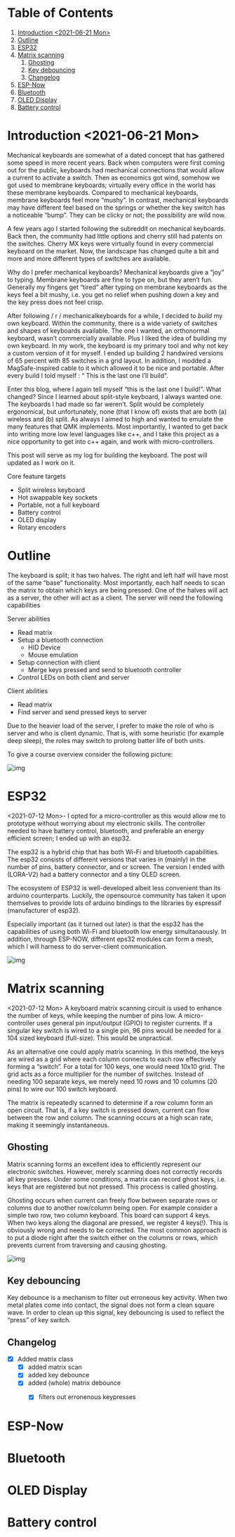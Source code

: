 
# Table of Contents

1.  [Introduction <span class="timestamp-wrapper"><span class="timestamp">&lt;2021-06-21 Mon&gt;</span></span>](#org6714a75)
2.  [Outline](#org44503d9)
3.  [ESP32](#org24166b6)
4.  [Matrix scanning](#orge681682)
    1.  [Ghosting](#org822271a)
    2.  [Key debouncing](#org8cc2e24)
    3.  [Changelog](#orge6dc45a)
5.  [ESP-Now](#orge679640)
6.  [Bluetooth](#orgb3d66a9)
7.  [OLED Display](#org0ec9635)
8.  [Battery control](#org4868c45)


<a id="org6714a75"></a>

# Introduction <span class="timestamp-wrapper"><span class="timestamp">&lt;2021-06-21 Mon&gt;</span></span>

Mechanical keyboards  are somewhat  of a dated  concept that
has  gathered some  speed in  more recent  years. Back  when
computers were  first coming  out for the  public, keyboards
had  mechanical connections  that would  allow a  current to
activate a  switch. Then as  economics got wind,  somehow we
got used  to membrane  keyboards; virtually every  office in
the  world   has  these  membrane  keyboards.   Compared  to
mechanical keyboards, membrane  keyboards feel more &ldquo;mushy&rdquo;.
In contrast,  mechanical keyboards  may have  different feel
based  on  the  springs  or  whether the  key  switch  has  a
noticeable  &ldquo;bump&rdquo;.   They  can   be  clicky  or   not;  the
possibility are wild now.

A  few  years  ago  I started  following  the  subreddit  on
mechanical keyboards.  Back then,  the community  had little
options and cherry still had patents on the switches. Cherry
MX keys were virtually found in every commercial keyboard on
the market. Now,  the landscape has changed quite  a bit and
more and more different types of switches are available.

Why do  I prefer mechanical keyboards?  Mechanical keyboards
give a &ldquo;joy&rdquo; to typing.  Membrane keyboards are fine to type
on, but  they aren&rsquo;t fun.  Generally my fingers  get &ldquo;tired&rdquo;
after typing  on membrane keyboards  as the keys feel  a bit
mushy, i.e.  you get no relief  when pushing down a  key and
the key press does not feel crisp.

After  following  / r / mechanicalkeyboards   for  a  while,  I
decided to  *build* my  own keyboard. Within  the community,
there is a wide variety  of switches and shapes of keyboards
available. The one I wanted, an orthonormal keyboard, wasn&rsquo;t
commercially available. Plus I liked the idea of building my
own keyboard.  In my work,  the keyboard is my  primary tool
and why not  key a custom version of it  for myself. I ended
up  building 2  handwired  versions of  65  percent with  85
switches  in  a  grid  layout.   In  addition,  I  modded  a
MagSafe-inspired cable to it which allowed it to be nice and
portable. After  every build I told  myself : &ldquo; This  is the
last one I&rsquo;ll build&rdquo;.

Enter  this blog,  where I  again tell  myself &ldquo;this  is the
last  one I  build!&rdquo;. What  changed? Since  I learned  about
split-style keyboard,  I always wanted one.  The keyboards I
had  made   so  far  weren&rsquo;t.  Split   would  be  completely
ergonomical,  but  unfortunately,  none (that  I  know  of)
exists that are both (a) wireless and (b) split. As always
I aimed to high and wanted to emulate the many features that
QMK implements. Most importantly, I  wanted to get back into
writing more low  level languages like c++, and  I take this
project as  a nice  opportunity to get  into c++  again, and
work with micro-controllers.

This post  will serve as  my log for building  the keyboard.
The post will updated as I work on it.

Core feature targets

-   Split <span class="underline">wireless</span> keyboard
-   Hot swappable key sockets
-   Portable, not a full keyboard
-   Battery control
-   OLED display
-   Rotary encoders


<a id="org44503d9"></a>

# Outline

The keyboard is split; it has two halves. The right and left
half will have  most of the same  &ldquo;base&rdquo; functionality. Most
importantly, each  half needs to  scan the matrix  to obtain
which keys are being pressed. One of the halves will act as a
server, the other will act as a client. The server will need
the following capabilities

Server abilities

-   Read matrix
-   Setup a bluetooth connection
    -   HID Device
    -   Mouse emulation
-   Setup connection with client
    -   Merge keys pressed and send to bluetooth controller
-   Control LEDs on both client and server

Client abilities

-   Read matrix
-   Find server and send pressed keys to server

Due to the heavier load of  the server, I prefer to make the
role of  who is server and  who is client dynamic.  That is,
with some heuristic (for example  deep sleep), the roles may
switch to prolong batter life of both units.

To give a course overview consider the following picture:

![img](./figures/overview.png)


<a id="org24166b6"></a>

# ESP32

<span class="timestamp-wrapper"><span class="timestamp">&lt;2021-07-12 Mon&gt;</span></span>-
I  opted for  a micro-controller  as this  would allow  me to
prototype without  worrying about my electronic  skills. The
controller needed  to have  battery control,  bluetooth, and
preferable an  energy efficient screen;  I ended up  with an
esp32.

The esp32 is a hybrid chip that has both Wi-Fi and bluetooth
capabilities. The esp32 consists  of different versions that
varies in (mainly) in the number of pins, battery connector,
and  or screen.  The version  I ended  with (LORA-V2)  had a
battery connector and a tiny OLED screen.

The  ecosystem  of  ESP32   is  well-developed  albeit  less
convenient  than  its  arduino  counterparts.  Luckily,  the
opensource community has taken it upon themselves to provide
lots  of  arduino bindings  to  the  libraries by  espressif
(manufacturer of esp32).

Especially important  (as it turned  out later) is  that the
esp32 has the capabilities of using both Wi-Fi and bluetooth
low  energy simultanaously.  In  addition, through  ESP-NOW,
different  eps32  modules can  form  a  mesh, which  I  will
harness to do server-client communication.

![img](./figures/pinout.jpg "Pin-out ESP32 LORA-V2")


<a id="orge681682"></a>

# Matrix scanning

<span class="timestamp-wrapper"><span class="timestamp">&lt;2021-07-12 Mon&gt;</span></span>
A keyboard  matrix scanning circuit  is used to  enhance the
number  of keys,  while keeping  the number  of pins  low. A
micro-controller  uses general  pin  input/output (GPIO)  to
register currents.  If a singular  key switch is wired  to a
single pin, 96 pins would be needed for a 104 sized keyboard
(full-size). This would be unpractical.

As an alternative  one could apply matrix  scanning. In this
method,  the keys  are wired  as  a grid  where each  column
connects to each  row effectively forming a  &ldquo;switch&rdquo;. For a
total for 100 keys, one would need 10x10 grid. The grid acts
as a force multiplier for the number of switches. Instead of
needing 100  separate keys,  we merely need  10 rows  and 10
columns (20 pins) to wire our 100 switch keyboard.

The  matrix is  repeatedly  scanned to  determine  if a  row
column form  an open circuit.  That is,  if a key  switch is
pressed down, current  can flow between the  row and column.
The scanning occurs at a high scan rate, making it seemingly
instantaneous.


<a id="org822271a"></a>

## Ghosting

Matrix  scanning  forms  an excellent  idea  to  efficiently
represent our electronic  switches. However, merely scanning
does  not  correctly records  all  key  presses. Under  some
conditions, a matrix  can record ghost keys,  i.e. keys that
are  registered  but not  pressed.  This  process is  called
ghosting.

Ghosting  occurs  when  current   can  freely  flow  between
separate  rows or  columns due  to another  row/column being
open.  For example  consider a  simple two  row, two  column
keyboard. This board can support 4 keys. When two keys along
the diagonal  are pressed,  we register  4 keys(!).  This is
obviously wrong and  needs to be corrected.  The most common
approach is to put a diode  right after the switch either on
the columns or rows,  which prevents current from traversing
and causing ghosting.

![img](./figures/ghosting.png "Ghosting example. Ghosting occurs when current can flow freely across columns and rows. (Left) one key is pressed down bottom left. (Middle) A key across from the first is activated which causes ghosting (right); current flows from the second row, first column to the second row, second column etc.")


<a id="org8cc2e24"></a>

## Key debouncing

Key  debounce is  a mechanism  to filter  out erroneous  key
activity.  When  two metal  plates  come  into contact,  the
signal does not form a clean  square wave. In order to clean
up  this  signal, key  debouncing  is  used to  reflect  the
&ldquo;press&rdquo; of key switch.


<a id="orge6dc45a"></a>

## Changelog

-   [X] Added matrix class
    -   [X] added matrix scan
    -   [X] added key debounce
    -   [X] added (whole) matrix debounce
        -   [X] filters out erronenous keypresses


<a id="orge679640"></a>

# ESP-Now


<a id="orgb3d66a9"></a>

# Bluetooth


<a id="org0ec9635"></a>

# OLED Display


<a id="org4868c45"></a>

# Battery control

